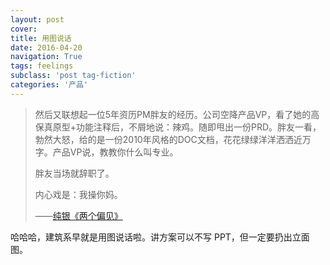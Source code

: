 ```yaml
---
layout: post
cover: 
title: 用图说话
date: 2016-04-20
navigation: True
tags: feelings
subclass: 'post tag-fiction'
categories: '产品'
---
```



>然后又联想起一位5年资历PM胖友的经历。公司空降产品VP，看了她的高保真原型+功能注释后，不屑地说：辣鸡。随即甩出一份PRD。胖友一看，勃然大怒，给的是一份2010年风格的DOC文档，花花绿绿洋洋洒洒近万字。产品VP说，教教你什么叫专业。
>
>胖友当场就辞职了。
>
>内心戏是：我操你妈。
>
>——[纯银《两个偏见》](http://www.jianshu.com/p/a322c8a48d4e)


哈哈哈，建筑系早就是用图说话啦。讲方案可以不写 PPT，但一定要扔出立面图。

